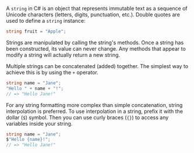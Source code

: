 A `string` in C# is an object that represents immutable text as a sequence of Unicode characters (letters, digits, punctuation, etc.). Double quotes are used to define a `string` instance:

```csharp
string fruit = "Apple";
```

Strings are manipulated by calling the string's methods. Once a string has been constructed, its value can never change. Any methods that appear to modify a string will actually return a new string.

Multiple strings can be concatenated (added) together. The simplest way to achieve this is by using the `+` operator.

```csharp
string name = "Jane";
"Hello " + name + "!";
// => "Hello Jane!"
```

For any string formatting more complex than simple concatenation, string interpolation is preferred. To use interpolation in a string, prefix it with the dollar (`$`) symbol.  Then you can use curly braces (`{}`) to access any variables inside your string.

```csharp
string name = "Jane";
$"Hello {name}!";
// => "Hello Jane!"
```